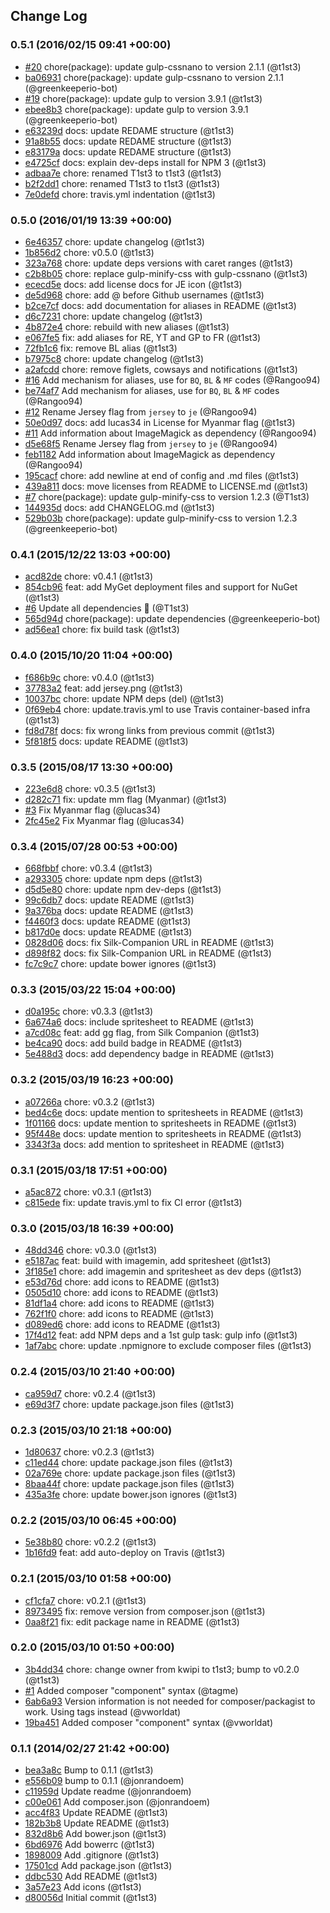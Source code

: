 ## Change Log

### 0.5.1 (2016/02/15 09:41 +00:00)
- [#20](https://github.com/legacy-icons/famfamfam-flags/pull/20) chore(package): update gulp-cssnano to version 2.1.1 (@t1st3)
- [ba06931](https://github.com/legacy-icons/famfamfam-flags/commit/ba06931a869f1823368c0bd8795cc5c943776d89) chore(package): update gulp-cssnano to version 2.1.1 (@greenkeeperio-bot)
- [#19](https://github.com/legacy-icons/famfamfam-flags/pull/19) chore(package): update gulp to version 3.9.1 (@t1st3)
- [ebee8b3](https://github.com/legacy-icons/famfamfam-flags/commit/ebee8b3fca3d899cde7bb47fb47efd51afa6b3ab) chore(package): update gulp to version 3.9.1 (@greenkeeperio-bot)
- [e63239d](https://github.com/legacy-icons/famfamfam-flags/commit/e63239d271ff8cafceba660c36a68dec1835efc6) docs: update REDAME structure (@t1st3)
- [91a8b55](https://github.com/legacy-icons/famfamfam-flags/commit/91a8b55a64f188add081d67ca7f059f705c87dee) docs: update REDAME structure (@t1st3)
- [e83179a](https://github.com/legacy-icons/famfamfam-flags/commit/e83179ac6962aa6675b30c83783ba15319bc0042) docs: update REDAME structure (@t1st3)
- [e4725cf](https://github.com/legacy-icons/famfamfam-flags/commit/e4725cf64785faef310a2e10e08b0b8cae2e5a17) docs: explain dev-deps install for NPM 3 (@t1st3)
- [adbaa7e](https://github.com/legacy-icons/famfamfam-flags/commit/adbaa7e42bb41a61b91c926b474172119b7a9849) chore: renamed T1st3 to t1st3 (@t1st3)
- [b2f2dd1](https://github.com/legacy-icons/famfamfam-flags/commit/b2f2dd1006d744ef8755c30eb2529e2c36bcdfd5) chore: renamed T1st3 to t1st3 (@t1st3)
- [7e0defd](https://github.com/legacy-icons/famfamfam-flags/commit/7e0defd471467e74478af84ceef62cbbb98fbccf) chore: travis.yml indentation (@t1st3)

### 0.5.0 (2016/01/19 13:39 +00:00)
- [6e46357](https://github.com/legacy-icons/famfamfam-flags/commit/6e46357c5047251c629712619536a0db86e0704a) chore: update changelog (@t1st3)
- [1b856d2](https://github.com/legacy-icons/famfamfam-flags/commit/1b856d20da3c2b891130560ffc3427eecdd1384f) chore: v0.5.0 (@t1st3)
- [323a768](https://github.com/legacy-icons/famfamfam-flags/commit/323a7686b4346ee5258b2bbad71bc7ce3f4fae0c) chore: update deps versions with caret ranges (@t1st3)
- [c2b8b05](https://github.com/legacy-icons/famfamfam-flags/commit/c2b8b05c3bfba72d5ca8dab1e697262c0de85c17) chore: replace gulp-minify-css with gulp-cssnano (@t1st3)
- [ececd5e](https://github.com/legacy-icons/famfamfam-flags/commit/ececd5e3a1dbaa2db3b95b4270c51b83b988157e) docs: add license docs for JE icon (@t1st3)
- [de5d968](https://github.com/legacy-icons/famfamfam-flags/commit/de5d968c19e02b5708c0efb46cba017c9c721965) chore: add @ before Github usernames (@t1st3)
- [b2ce7cf](https://github.com/legacy-icons/famfamfam-flags/commit/b2ce7cfbbaf20ca5450e3b9cb3f37ffb5762dca0) docs: add documentation for aliases in README (@t1st3)
- [d6c7231](https://github.com/legacy-icons/famfamfam-flags/commit/d6c723189277ca4c0c6642e0f5af503ca8f47a6c) chore: update changelog (@t1st3)
- [4b872e4](https://github.com/legacy-icons/famfamfam-flags/commit/4b872e43071bbace63a545be3300d6fbc775349f) chore: rebuild with new aliases (@t1st3)
- [e067fe5](https://github.com/legacy-icons/famfamfam-flags/commit/e067fe5c3aa49aff5533478193642fd3aad3a772) fix: add aliases for RE, YT and GP to FR (@t1st3)
- [72fb1c6](https://github.com/legacy-icons/famfamfam-flags/commit/72fb1c602a276ce39e10fa75a79f6bb07d5e21e4) fix: remove BL alias (@t1st3)
- [b7975c8](https://github.com/legacy-icons/famfamfam-flags/commit/b7975c800a52138269d5eeabc08a6680124b0841) chore: update changelog (@t1st3)
- [a2afcdd](https://github.com/legacy-icons/famfamfam-flags/commit/a2afcdd595120e130999fbcdc194ca3f06ebe61d) chore: remove figlets, cowsays and notifications (@t1st3)
- [#16](https://github.com/legacy-icons/famfamfam-flags/pull/16) Add mechanism for aliases, use for `BQ`, `BL` & `MF` codes (@Rangoo94)
- [be74af7](https://github.com/legacy-icons/famfamfam-flags/commit/be74af77b06f289093c9f553d0bd80b956ad1520) Add mechanism for aliases, use for `BQ`, `BL` & `MF` codes (@Rangoo94)
- [#12](https://github.com/legacy-icons/famfamfam-flags/pull/12) Rename Jersey flag from `jersey` to `je` (@Rangoo94)
- [50e0d97](https://github.com/legacy-icons/famfamfam-flags/commit/50e0d9743cd0aee569abf033756e918f84b51136) docs: add lucas34 in License for Myanmar flag (@t1st3)
- [#11](https://github.com/legacy-icons/famfamfam-flags/pull/11) Add information about ImageMagick as dependency (@Rangoo94)
- [d5e68f5](https://github.com/legacy-icons/famfamfam-flags/commit/d5e68f5dd2d44f4cf7d8d303731282b9098bd046) Rename Jersey flag from `jersey` to `je` (@Rangoo94)
- [feb1182](https://github.com/legacy-icons/famfamfam-flags/commit/feb1182c625a4e5751c2fca1002f15c52e739f3b) Add information about ImageMagick as dependency (@Rangoo94)
- [195cacf](https://github.com/legacy-icons/famfamfam-flags/commit/195cacf0b406841c465d7ed14d92229c054b2834) chore: add newline at end of config and .md files (@t1st3)
- [439a811](https://github.com/legacy-icons/famfamfam-flags/commit/439a8119669048fa04692d0d2f28bab28ebdafdf) docs: move licenses from README to LICENSE.md (@t1st3)
- [#7](https://github.com/legacy-icons/famfamfam-flags/pull/7) chore(package): update gulp-minify-css to version 1.2.3 (@T1st3)
- [144935d](https://github.com/legacy-icons/famfamfam-flags/commit/144935d3845baa3dec0e2c84f75e02af48368ea3) docs: add CHANGELOG.md (@t1st3)
- [529b03b](https://github.com/legacy-icons/famfamfam-flags/commit/529b03bec32a7916ae819c812dd7b40cd2ba83e7) chore(package): update gulp-minify-css to version 1.2.3 (@greenkeeperio-bot)

### 0.4.1 (2015/12/22 13:03 +00:00)
- [acd82de](https://github.com/legacy-icons/famfamfam-flags/commit/acd82de268068bbf932d62459125e201d1f8c873) chore: v0.4.1 (@t1st3)
- [854cb96](https://github.com/legacy-icons/famfamfam-flags/commit/854cb96fab33a50fa59c146c29e34289a59670b9) feat: add MyGet deployment files and support for NuGet (@t1st3)
- [#6](https://github.com/legacy-icons/famfamfam-flags/pull/6) Update all dependencies 🌴 (@T1st3)
- [565d94d](https://github.com/legacy-icons/famfamfam-flags/commit/565d94d245ffeff9bc62a8be0e3eb2deca5f775f) chore(package): update dependencies (@greenkeeperio-bot)
- [ad56ea1](https://github.com/legacy-icons/famfamfam-flags/commit/ad56ea1aecbd6499b1be71d20690021869c674b0) chore: fix build task (@t1st3)

### 0.4.0 (2015/10/20 11:04 +00:00)
- [f686b9c](https://github.com/legacy-icons/famfamfam-flags/commit/f686b9c7a3f6d8be6b29385257a073a4613f4bf1) chore: v0.4.0 (@t1st3)
- [37783a2](https://github.com/legacy-icons/famfamfam-flags/commit/37783a264c74974cf76d3d140387c286976bffbe) feat: add jersey.png (@t1st3)
- [10037bc](https://github.com/legacy-icons/famfamfam-flags/commit/10037bc550d3ba9ed3ce69cc39a39d88df3163f0) chore: update NPM deps (del) (@t1st3)
- [0f69eb4](https://github.com/legacy-icons/famfamfam-flags/commit/0f69eb41127e0840b06d2f4b8f70bfb636834d64) chore: update.travis.yml to use Travis container-based infra (@t1st3)
- [fd8d78f](https://github.com/legacy-icons/famfamfam-flags/commit/fd8d78fae3fca628c913a95a1bceb5dead85e3aa) docs: fix wrong links from previous commit (@t1st3)
- [5f818f5](https://github.com/legacy-icons/famfamfam-flags/commit/5f818f5938756ce6f35769475a8a9b34af09c459) docs: update README (@t1st3)

### 0.3.5 (2015/08/17 13:30 +00:00)
- [223e6d8](https://github.com/legacy-icons/famfamfam-flags/commit/223e6d81cd29bf9cc2ea63a65b8e6a6ac5e11762) chore: v0.3.5 (@t1st3)
- [d282c71](https://github.com/legacy-icons/famfamfam-flags/commit/d282c71f81535c67e2034fa58b30fd107a1c60ae) fix: update mm flag (Myanmar) (@t1st3)
- [#3](https://github.com/legacy-icons/famfamfam-flags/pull/3) Fix Myanmar flag (@lucas34)
- [2fc45e2](https://github.com/legacy-icons/famfamfam-flags/commit/2fc45e2a7791571a9537a25e0174490ce1f4f592) Fix Myanmar flag (@lucas34)

### 0.3.4 (2015/07/28 00:53 +00:00)
- [668fbbf](https://github.com/legacy-icons/famfamfam-flags/commit/668fbbf90ffa7d3775652b3e1042211045695525) chore: v0.3.4 (@t1st3)
- [a293305](https://github.com/legacy-icons/famfamfam-flags/commit/a293305f30e19a86f884ac428f0a5c9f85010089) chore: update npm deps (@t1st3)
- [d5d5e80](https://github.com/legacy-icons/famfamfam-flags/commit/d5d5e8074184362e73e21aad6530510f6ac6b7e0) chore: update npm dev-deps (@t1st3)
- [99c6db7](https://github.com/legacy-icons/famfamfam-flags/commit/99c6db718ee8a4c0866bd1258f8058066816b68b) docs: update README (@t1st3)
- [9a376ba](https://github.com/legacy-icons/famfamfam-flags/commit/9a376ba010a53dd2782c495beb2d459cd222d9c7) docs: update README (@t1st3)
- [f4460f3](https://github.com/legacy-icons/famfamfam-flags/commit/f4460f3aac00003602ffbf50362a62fda268c0f4) docs: update README (@t1st3)
- [b817d0e](https://github.com/legacy-icons/famfamfam-flags/commit/b817d0e5a4f38e1c00f3c69bdd473b9e2b88b25c) docs: update README (@t1st3)
- [0828d06](https://github.com/legacy-icons/famfamfam-flags/commit/0828d067906a88f5864de8384e0bc5ea8b3e5ba3) docs: fix Silk-Companion URL in README (@t1st3)
- [d898f82](https://github.com/legacy-icons/famfamfam-flags/commit/d898f8207143842c8342e7c94c9329beb6fb7b84) docs: fix Silk-Companion URL in README (@t1st3)
- [fc7c9c7](https://github.com/legacy-icons/famfamfam-flags/commit/fc7c9c7fc197cdd880de6929b247fd0db6c563ae) chore: update bower ignores (@t1st3)

### 0.3.3 (2015/03/22 15:04 +00:00)
- [d0a195c](https://github.com/legacy-icons/famfamfam-flags/commit/d0a195c11ef11ea9db336db1c0a8771273965f93) chore: v0.3.3 (@t1st3)
- [6a674a6](https://github.com/legacy-icons/famfamfam-flags/commit/6a674a61d801ed0f9858cc0ae6fb19e7d933f47b) docs: include spritesheet to README (@t1st3)
- [a7cd08c](https://github.com/legacy-icons/famfamfam-flags/commit/a7cd08c2bc8c839eb8631a599b9c5eb2e1a92e41) feat: add gg flag, from Silk Companion (@t1st3)
- [be4ca90](https://github.com/legacy-icons/famfamfam-flags/commit/be4ca908a096597bfedf6ec6dbc842f50c3140d9) docs: add build badge in README (@t1st3)
- [5e488d3](https://github.com/legacy-icons/famfamfam-flags/commit/5e488d3a4a17292926b40e478655c326fa64553b) docs: add dependency badge in README (@t1st3)

### 0.3.2 (2015/03/19 16:23 +00:00)
- [a07266a](https://github.com/legacy-icons/famfamfam-flags/commit/a07266afe668343b1aec5f01708d88e897a64555) chore: v0.3.2 (@t1st3)
- [bed4c6e](https://github.com/legacy-icons/famfamfam-flags/commit/bed4c6e8d42fead2e21b3c385d5203638ad2e331) docs: update mention to spritesheets in README (@t1st3)
- [1f01166](https://github.com/legacy-icons/famfamfam-flags/commit/1f011662428a0fa9ed09863fdab3f582f71a2a59) docs: update mention to spritesheets in README (@t1st3)
- [95f448e](https://github.com/legacy-icons/famfamfam-flags/commit/95f448e7f3f8296fc002556168dccce8d4dcd248) docs: update mention to spritesheets in README (@t1st3)
- [3343f3a](https://github.com/legacy-icons/famfamfam-flags/commit/3343f3af7a6f6da3970e63200a46afd2c9111637) docs: add mention to spritesheet in README (@t1st3)

### 0.3.1 (2015/03/18 17:51 +00:00)
- [a5ac872](https://github.com/legacy-icons/famfamfam-flags/commit/a5ac872b959189dbe1feb2ce928fd021f46692c9) chore: v0.3.1 (@t1st3)
- [c815ede](https://github.com/legacy-icons/famfamfam-flags/commit/c815ede2c181923f847bb042e8417717ab111c5e) fix: update travis.yml to fix CI error (@t1st3)

### 0.3.0 (2015/03/18 16:39 +00:00)
- [48dd346](https://github.com/legacy-icons/famfamfam-flags/commit/48dd3461211d49a1634c1367e4c15fb46731daeb) chore: v0.3.0 (@t1st3)
- [e5187ac](https://github.com/legacy-icons/famfamfam-flags/commit/e5187ac8a3a2d62b5638f8c34e9e9e37ce83f02d) feat: build with imagemin, add spritesheet (@t1st3)
- [3f185e1](https://github.com/legacy-icons/famfamfam-flags/commit/3f185e14f4c8241eb1d53f4167f7d39f300742b8) chore: add imagemin and spritesheet as dev deps (@t1st3)
- [e53d76d](https://github.com/legacy-icons/famfamfam-flags/commit/e53d76db2bc72cf5216704e5dfe7fd7c588e093a) chore: add icons to README (@t1st3)
- [0505d10](https://github.com/legacy-icons/famfamfam-flags/commit/0505d10380a9897c07a5c5cbd97646f450c2c233) chore: add icons to README (@t1st3)
- [81df1a4](https://github.com/legacy-icons/famfamfam-flags/commit/81df1a40865a22993c742a4498218821d41328e4) chore: add icons to README (@t1st3)
- [762f1f0](https://github.com/legacy-icons/famfamfam-flags/commit/762f1f0049566403c4453bb167b1bf4c6ac94232) chore: add icons to README (@t1st3)
- [d089ed6](https://github.com/legacy-icons/famfamfam-flags/commit/d089ed6e5ce2f6eddacdb5b90d9d6add910a33b7) chore: add icons to README (@t1st3)
- [17f4d12](https://github.com/legacy-icons/famfamfam-flags/commit/17f4d121901f3f2e47e263429be26aff8906c152) feat: add NPM deps and a 1st gulp task: gulp info (@t1st3)
- [1af7abc](https://github.com/legacy-icons/famfamfam-flags/commit/1af7abc00030e7c92e49fb2c9f1ea136f815ebb0) chore: update .npmignore to exclude composer files (@t1st3)

### 0.2.4 (2015/03/10 21:40 +00:00)
- [ca959d7](https://github.com/legacy-icons/famfamfam-flags/commit/ca959d7fd51da851c6bf266e94bee164ae2ce400) chore: v0.2.4 (@t1st3)
- [e69d3f7](https://github.com/legacy-icons/famfamfam-flags/commit/e69d3f7470d5143e67fe7287b8acd6007b157917) chore: update package.json files (@t1st3)

### 0.2.3 (2015/03/10 21:18 +00:00)
- [1d80637](https://github.com/legacy-icons/famfamfam-flags/commit/1d80637f6191ecbedb5142cfac6727504f8c9832) chore: v0.2.3 (@t1st3)
- [c11ed44](https://github.com/legacy-icons/famfamfam-flags/commit/c11ed4446bed139620a51f9efdcf03bb58908734) chore: update package.json files (@t1st3)
- [02a769e](https://github.com/legacy-icons/famfamfam-flags/commit/02a769eacb7d1c4f4fa7361a8d6f5ffff816eb72) chore: update package.json files (@t1st3)
- [8baa44f](https://github.com/legacy-icons/famfamfam-flags/commit/8baa44f326f96a150a0228d43b25e10575f9c6aa) chore: update package.json files (@t1st3)
- [435a3fe](https://github.com/legacy-icons/famfamfam-flags/commit/435a3fe2077bee4887a2eaae3338b349c2d16caa) chore: update bower.json ignores (@t1st3)

### 0.2.2 (2015/03/10 06:45 +00:00)
- [5e38b80](https://github.com/legacy-icons/famfamfam-flags/commit/5e38b80390e44c194cb103a92c0e275e8d96f959) chore: v0.2.2 (@t1st3)
- [1b16fd9](https://github.com/legacy-icons/famfamfam-flags/commit/1b16fd9f79802c6940202a26ac97473698a7f9e6) feat: add auto-deploy on Travis (@t1st3)

### 0.2.1 (2015/03/10 01:58 +00:00)
- [cf1cfa7](https://github.com/legacy-icons/famfamfam-flags/commit/cf1cfa71cd533b62dc90e0168fba09d893b3a884) chore: v0.2.1 (@t1st3)
- [8973495](https://github.com/legacy-icons/famfamfam-flags/commit/8973495d7dd03dd7481ab305d31f09f8d627f9be) fix: remove version from composer.json (@t1st3)
- [0aa8f21](https://github.com/legacy-icons/famfamfam-flags/commit/0aa8f217d83f390e76893bad30abc38573d4bad6) fix: edit package name in README (@t1st3)

### 0.2.0 (2015/03/10 01:50 +00:00)
- [3b4dd34](https://github.com/legacy-icons/famfamfam-flags/commit/3b4dd34598bc620f266d7f409479b342100bae83) chore: change owner from kwipi to t1st3; bump to v0.2.0 (@t1st3)
- [#1](https://github.com/legacy-icons/famfamfam-flags/pull/1) Added composer "component" syntax (@tagme)
- [6ab6a93](https://github.com/legacy-icons/famfamfam-flags/commit/6ab6a9309417824da9b2139a5d6668d1f5a5e0f8) Version information is not needed for composer/packagist to work. Using tags instead (@vworldat)
- [19ba451](https://github.com/legacy-icons/famfamfam-flags/commit/19ba451d11f945336ae609e5ac33e42bedad9bfd) Added composer "component" syntax (@vworldat)

### 0.1.1 (2014/02/27 21:42 +00:00)
- [bea3a8c](https://github.com/legacy-icons/famfamfam-flags/commit/bea3a8cefad5062b59d59f0603f37366ecbd032d) Bump to 0.1.1 (@t1st3)
- [e556b09](https://github.com/legacy-icons/famfamfam-flags/commit/e556b0959d7b2a5db37bded2299dfa0459e174b1) bump to 0.1.1 (@jonrandoem)
- [c11959d](https://github.com/legacy-icons/famfamfam-flags/commit/c11959def0f7399898bdcb8b959b51db2e99cdca) Update readme (@jonrandoem)
- [c00e061](https://github.com/legacy-icons/famfamfam-flags/commit/c00e061f30c9d4d4ee17924a7b529b413dbfe3bb) Add composer.json (@jonrandoem)
- [acc4f83](https://github.com/legacy-icons/famfamfam-flags/commit/acc4f83383b59204cc4f66bd9212179a86f6c845) Update README (@t1st3)
- [182b3b8](https://github.com/legacy-icons/famfamfam-flags/commit/182b3b827d043459a2ea712ea55c29cf33a6d0ba) Update README (@t1st3)
- [832d8b6](https://github.com/legacy-icons/famfamfam-flags/commit/832d8b66c7f529653750512795536c322d470d4c) Add bower.json (@t1st3)
- [6bd6976](https://github.com/legacy-icons/famfamfam-flags/commit/6bd697627e6fa8cd1b27bc1029e4eabb51c6806f) Add bowerrc (@t1st3)
- [1898009](https://github.com/legacy-icons/famfamfam-flags/commit/1898009583b4370abae82ac558b44878a53b4920) Add .gitignore (@t1st3)
- [17501cd](https://github.com/legacy-icons/famfamfam-flags/commit/17501cdd185cb4c3851993339c08f579c3823bd8) Add package.json (@t1st3)
- [ddbc530](https://github.com/legacy-icons/famfamfam-flags/commit/ddbc530fe377318a844fd63762d69dbd009a31b6) Add README (@t1st3)
- [3a57e23](https://github.com/legacy-icons/famfamfam-flags/commit/3a57e234df13b4ddecb579bacf83d9501da877ad) Add icons (@t1st3)
- [d80056d](https://github.com/legacy-icons/famfamfam-flags/commit/d80056da422b5117065fe3a4c8443062875c6548) Initial commit (@t1st3)